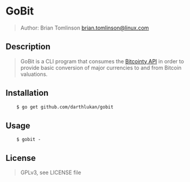 # GoBit

> Author: Brian Tomlinson <brian.tomlinson@linux.com>

## Description

> GoBit is a CLI program that consumes the [Bitcointy API](www.mashape.com/pablo-merino/bitcointy) in
> order to provide basic conversion of major currencies to and from Bitcoin
> valuations.


## Installation

```bash
    $ go get github.com/darthlukan/gobit
```

## Usage

```
    $ gobit -
```

## License
> GPLv3, see LICENSE file
